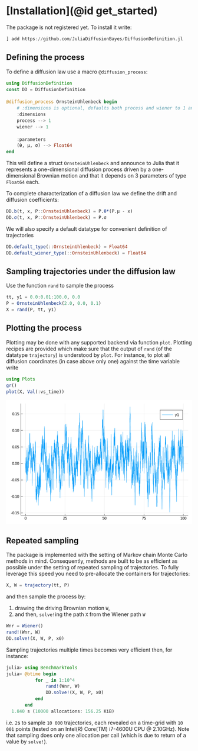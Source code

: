 # [Installation](@id get_started)
The package is not registered yet. To install it write:
```julia
] add https://github.com/JuliaDiffusionBayes/DiffusionDefinition.jl
```

## Defining the process
To define a diffusion law use a macro `@diffusion_process`:
```julia
using DiffusionDefinition
const DD = DiffusionDefinition

@diffusion_process OrnsteinUhlenbeck begin
    # :dimensions is optional, defaults both process and wiener to 1 anyway
    :dimensions
    process --> 1
    wiener --> 1

    :parameters
    (θ, μ, σ) --> Float64
end
```
This will define a struct `OrnsteinUhlenbeck` and announce to Julia that it represents a one-dimensional diffusion process driven by a one-dimensional Brownian motion and that it depends on 3 parameters of type `Float64` each.

To complete characterization of a diffusion law we define the drift and diffusion coefficients:
```julia
DD.b(t, x, P::OrnsteinUhlenbeck) = P.θ*(P.μ - x)
DD.σ(t, x, P::OrnsteinUhlenbeck) = P.σ
```
We will also specify a default datatype for convenient definition of trajectories
```julia
DD.default_type(::OrnsteinUhlenbeck) = Float64
DD.default_wiener_type(::OrnsteinUhlenbeck) = Float64
```

## Sampling trajectories under the diffusion law
Use the function `rand` to sample the process
```julia
tt, y1 = 0.0:0.01:100.0, 0.0
P = OrnsteinUhlenbeck(2.0, 0.0, 0.1)
X = rand(P, tt, y1)
```

## Plotting the process
Plotting may be done with any supported backend via function `plot`. Plotting recipes are provided which make sure that the output of `rand` (of the datatype `trajectory`) is understood by `plot`. For instance, to plot all diffusion coordinates (in case above only one) against the time variable write
```julia
using Plots
gr()
plot(X, Val(:vs_time))
```
![ou_process](../assets/get_started/ou_process.png)

## Repeated sampling
The package is implemented with the setting of Markov chain Monte Carlo methods in mind. Consequently, methods are built to be as efficient as possible under the setting of repeated sampling of trajectories. To fully leverage this speed you need to pre-allocate the containers for trajectories:
```julia
X, W = trajectory(tt, P)
```
and then sample the process by:
1. drawing the driving Brownian motion `W`,
2. and then, `solve!`ing the path `X` from the Wiener path `W`
```julia
Wnr = Wiener()
rand!(Wnr, W)
DD.solve!(X, W, P, x0)
```
Sampling trajectories multiple times becomes very efficient then, for instance:
```julia
julia> using BenchmarkTools
julia> @btime begin
           for _ in 1:10^4
               rand!(Wnr, W)
               DD.solve!(X, W, P, x0)
           end
       end
  1.840 s (10000 allocations: 156.25 KiB)
```
i.e. `2`s to sample `10 000` trajectories, each revealed on a time-grid with `10 001` points (tested on an Intel(R) Core(TM) i7-4600U CPU @ 2.10GHz). Note that sampling does only one allocation per call (which is due to return of a value by `solve!`).
